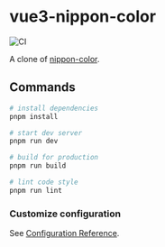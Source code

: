 # vue3-nippon-color

![CI](https://github.com/ntnyq/vue3-nippon-color/workflows/CI/badge.svg)

A clone of [nippon-color](https://github.com/ssshooter/nippon-color).

## Commands

```bash
# install dependencies
pnpm install

# start dev server
pnpm run dev

# build for production
pnpm run build

# lint code style
pnpm run lint
```

### Customize configuration

See [Configuration Reference](https://cli.vuejs.org/config/).
